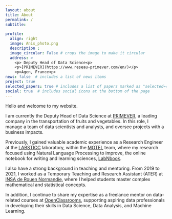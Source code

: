 ```yaml
---
layout: about
title: About
permalink: /
subtitle: 
      
profile:
  align: right
  image: Anis_photo.png
  description : 
  image_circular: False # crops the image to make it circular
  address: >
    <p> Deputy Head of Data Science<p>
    <p>[PRIMEVER](https://www.reseau-primever.com/en/)</p>
    <p>Agen, France<p>
news: false  # includes a list of news items
project: true
selected_papers: true # includes a list of papers marked as "selected={true}"
social: true  # includes social icons at the bottom of the page
---
```



Hello and welcome to my website.

I am currently the Deputy Head of Data Science at [PRIMEVER](https://www.reseau-primever.com/en/), a leading company in the transportation of fruits and vegetables. In this role, I manage a team of data scientists and analysts, and oversee projects with a business impacts.

Previously, I gained valuable academic experience as a Research Engineer at the [LABSTICC](https://labsticc.fr/en) laboratory, within the [MOTEL](https://labsticc.fr/fr/equipes/motel) team, where my research focused using Natural Language Processing to improve, the online notebook for writing and learning sciences, [LabNbook](https://labnbook.fr/en/home/). 

I also have a strong background in teaching and mentoring. From 2019 to 2021, I worked as a Temporary Teaching and Research Assistant (ATER) at [INSA de Rouen Normandie](https://www.insa-rouen.fr), where I helped students master complex mathematical and statistical concepts.

In addition, I continue to share my expertise as a freelance mentor on data-related courses at [OpenClassrooms](https://openclassrooms.com/fr/paths/164-data-scientist), supporting aspiring data professionals in developing their skills in Data Science, Data Analysis, and Machine Learning.
